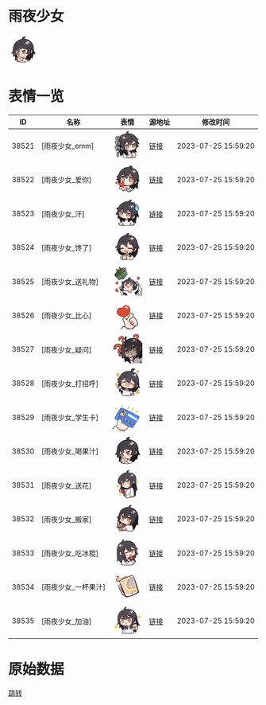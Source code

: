 # 雨夜少女

<img src="./cover.png" height="60" alt="cover" />

# 表情一览

|ID|名称|表情|源地址|修改时间|
|----|----|----|----|----|
|38521|[雨夜少女_emm]|<img src="./pic/038521_%5B雨夜少女_emm%5D.png" height="60" alt="emm"/>|[链接](https://i0.hdslb.com/bfs/garb/4c7fe0370fa1ba5e507297d966ca906e6b15b0ba.png)|2023-07-25 15:59:20|
|38522|[雨夜少女_爱你]|<img src="./pic/038522_%5B雨夜少女_爱你%5D.png" height="60" alt="爱你"/>|[链接](https://i0.hdslb.com/bfs/garb/b7a9eb75b845857b7c73c0cbdb856d64c545f0e7.png)|2023-07-25 15:59:20|
|38523|[雨夜少女_汗]|<img src="./pic/038523_%5B雨夜少女_汗%5D.png" height="60" alt="汗"/>|[链接](https://i0.hdslb.com/bfs/garb/e6f7809f7aeb9023ac50c83a2829c6ba2d605bcb.png)|2023-07-25 15:59:20|
|38524|[雨夜少女_馋了]|<img src="./pic/038524_%5B雨夜少女_馋了%5D.png" height="60" alt="馋了"/>|[链接](https://i0.hdslb.com/bfs/garb/08ab9a68380a13a20ee1b1244ab37f8a9eb6f626.png)|2023-07-25 15:59:20|
|38525|[雨夜少女_送礼物]|<img src="./pic/038525_%5B雨夜少女_送礼物%5D.png" height="60" alt="送礼物"/>|[链接](https://i0.hdslb.com/bfs/garb/fda872ba6637614b9f574b0e45835d0f8e3fe0fe.png)|2023-07-25 15:59:20|
|38526|[雨夜少女_比心]|<img src="./pic/038526_%5B雨夜少女_比心%5D.png" height="60" alt="比心"/>|[链接](https://i0.hdslb.com/bfs/garb/02bedd799fb6dc2a868df1c7b457ac683323fd7f.png)|2023-07-25 15:59:20|
|38527|[雨夜少女_疑问]|<img src="./pic/038527_%5B雨夜少女_疑问%5D.png" height="60" alt="疑问"/>|[链接](https://i0.hdslb.com/bfs/garb/543701849cca5a42c465fca27b87fd4cc3a76a4d.png)|2023-07-25 15:59:20|
|38528|[雨夜少女_打招呼]|<img src="./pic/038528_%5B雨夜少女_打招呼%5D.png" height="60" alt="打招呼"/>|[链接](https://i0.hdslb.com/bfs/garb/ddd29ec16b7b6bd13ce4321c93e988f414152418.png)|2023-07-25 15:59:20|
|38529|[雨夜少女_学生卡]|<img src="./pic/038529_%5B雨夜少女_学生卡%5D.png" height="60" alt="学生卡"/>|[链接](https://i0.hdslb.com/bfs/garb/b1c127cbc92ada2664625b15d59e2a7161d161ee.png)|2023-07-25 15:59:20|
|38530|[雨夜少女_喝果汁]|<img src="./pic/038530_%5B雨夜少女_喝果汁%5D.png" height="60" alt="喝果汁"/>|[链接](https://i0.hdslb.com/bfs/garb/844ae412de08cb444e7ef7f3fe3cff9253d3e7fa.png)|2023-07-25 15:59:20|
|38531|[雨夜少女_送花]|<img src="./pic/038531_%5B雨夜少女_送花%5D.png" height="60" alt="送花"/>|[链接](https://i0.hdslb.com/bfs/garb/05c714459d4a1a4c8c521ce71fa8eba99b9b32df.png)|2023-07-25 15:59:20|
|38532|[雨夜少女_搬家]|<img src="./pic/038532_%5B雨夜少女_搬家%5D.png" height="60" alt="搬家"/>|[链接](https://i0.hdslb.com/bfs/garb/a952374089223ffea02aee992d79aa425a59760e.png)|2023-07-25 15:59:20|
|38533|[雨夜少女_吃冰棍]|<img src="./pic/038533_%5B雨夜少女_吃冰棍%5D.png" height="60" alt="吃冰棍"/>|[链接](https://i0.hdslb.com/bfs/garb/ab9af060060b9a2f1d0c620dcdd804756198bc2d.png)|2023-07-25 15:59:20|
|38534|[雨夜少女_一杯果汁]|<img src="./pic/038534_%5B雨夜少女_一杯果汁%5D.png" height="60" alt="一杯果汁"/>|[链接](https://i0.hdslb.com/bfs/garb/eb685a2470ba2b03c756ffe0d3cb00b05082681d.png)|2023-07-25 15:59:20|
|38535|[雨夜少女_加油]|<img src="./pic/038535_%5B雨夜少女_加油%5D.png" height="60" alt="加油"/>|[链接](https://i0.hdslb.com/bfs/garb/85bda2e824fd6c753918669c23754578e6f7cbbe.png)|2023-07-25 15:59:20|

# 原始数据

[跳转](./raw.json)

